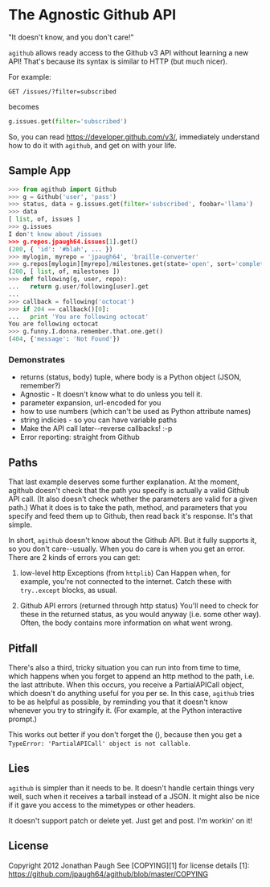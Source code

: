 # The Agnostic Github API
"It doesn't know, and you don't care!"

`agithub` allows ready access to the Github v3 API without learning a
new API! That's because its syntax is similar to HTTP (but much nicer).

For example:

```http
GET /issues/?filter=subscribed
```

becomes

```python
g.issues.get(filter='subscribed')
```

So, you can read https://developer.github.com/v3/, immediately
understand how to do it with `agithub`, and get on with your life.


## Sample App
```python
>>> from agithub import Github
>>> g = Github('user', 'pass')
>>> status, data = g.issues.get(filter='subscribed', foobar='llama')
>>> data
[ list, of, issues ]
>>> g.issues
I don't know about /issues
>>> g.repos.jpaugh64.issues[1].get()
(200, { 'id': '#blah', ... })
>>> mylogin, myrepo = 'jpaugh64', 'braille-converter'
>>> g.repos[mylogin][myrepo]/milestones.get(state='open', sort='completeness')
(200, [ list, of, milestones ])
>>> def following(g, user, repo):
...   return g.user/following[user].get
...
>>> callback = following('octocat')
>>> if 204 == callback()[0]:
...   print 'You are following octocat'
You are following octocat
>>> g.funny.I.donna.remember.that.one.get()
(404, {'message': 'Not Found'})
```

### Demonstrates
- returns (status, body) tuple, where body is a Python object (JSON,
  remember?)
- Agnostic - It doesn't know what to do unless you tell it.
- parameter expansion, url-encoded for you
- how to use numbers (which can't be used as Python attribute names)
- string indicies - so you can have variable paths
- Make the API call later--reverse callbacks! :-p
- Error reporting: straight from Github

## Paths
That last example deserves some further explanation. At the moment,
agithub doesn't check that the path you specify is actually a valid
Github API call. (It also doesn't check whether the parameters are valid
for a given path.) What it does is to take the path, method, and
parameters that you specify and feed them up to Github, then read back
it's response. It's that simple.

In short, `agithub` doesn't know about the Github API. But it fully
supports it, so you don't care--usually. When you do care is when you
get an error. There are 2 kinds of errors you can get: 

1. low-level http Exceptions (from `httplib`)
    Can Happen when, for example, you're not connected to the internet.
Catch these with `try..except` blocks, as usual.

2. Github API errors (returned through http status)
   You'll need to check for these in the returned status, as you would
anyway (i.e. some other way). Often, the body contains more information on what went wrong.

## Pitfall

There's also a third, tricky situation you can run into from time to
time, which happens when you forget to append an http method to the
path, i.e. the last attribute. When this occurs, you receive a
PartialAPICall object, which doesn't do anything useful for you per se.
In this case, `agithub` tries to be as helpful as possible, by reminding
you that it doesn't know whenever you try to stringify it. (For example,
at the Python interactive prompt.)

This works out better if you don't forget the (), because then you get a
`TypeError: 'PartialAPICall' object is not callable`.

## Lies
`agithub` is simpler than it needs to be. It doesn't handle certain
things very well, such when it receives a tarball instead of a JSON. It
might also be nice if it gave you access to the mimetypes or other
headers.

It doesn't support patch or delete yet. Just get and post. I'm workin'
on it!

## License
Copyright 2012 Jonathan Paugh
See [COPYING][1] for license details
[1]: https://github.com/jpaugh64/agithub/blob/master/COPYING
